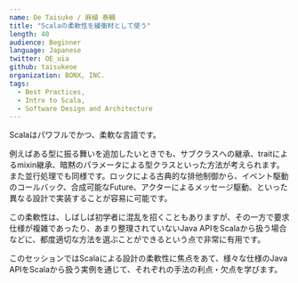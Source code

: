 ```yaml
---
name: Oe Taisuke / 麻植 泰輔
title: "Scalaの柔軟性を緩衝材として使う"
length: 40
audience: Beginner
language: Japanese
twitter: OE_uia
github: taisukeoe
organization: BONX, INC.
tags:
  - Best Practices,
  - Intro to Scala,
  - Software Design and Architecture
---
```

Scalaはパワフルでかつ、柔軟な言語です。

例えばある型に振る舞いを追加したいときでも、サブクラスへの継承、traitによるmixin継承、暗黙のパラメータによる型クラスといった方法が考えられます。
また並行処理でも同様です。ロックによる古典的な排他制御から、イベント駆動のコールバック、合成可能なFuture、アクターによるメッセージ駆動、といった異なる設計で実装することが容易に可能です。

この柔軟性は、しばしば初学者に混乱を招くこともありますが、その一方で要求仕様が複雑であったり、あまり整理されていないJava APIをScalaから扱う場合などに、都度適切な方法を選ぶことができるという点で非常に有用です。

このセッションではScalaによる設計の柔軟性に焦点をあて、様々な仕様のJava APIをScalaから扱う実例を通じて、それぞれの手法の利点・欠点を学びます。